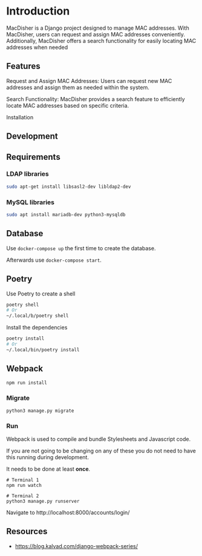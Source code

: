 # Introduction

MacDisher is a Django project designed to manage MAC addresses. With MacDisher, users can request and assign MAC addresses conveniently. Additionally, MacDisher offers a search functionality for easily locating MAC addresses when needed

## Features

Request and Assign MAC Addresses: Users can request new MAC addresses and assign them as needed within the system.

Search Functionality: MacDisher provides a search feature to efficiently locate MAC addresses based on specific criteria.

Installation

## Development

## Requirements

### LDAP libraries

```bash
sudo apt-get install libsasl2-dev libldap2-dev
```

### MySQL libraries

```bash
sudo apt install mariadb-dev python3-mysqldb
```

## Database

Use `docker-compose up` the first time to create the database.

Afterwards use `docker-compose start`.

## Poetry

Use Poetry to create a shell

```bash
poetry shell
# Or
~/.local/b/poetry shell
```

Install the dependencies

```bash
poetry install
# Or
~/.local/bin/poetry install
```

## Webpack

```bash
npm run install   
```

### Migrate

```
python3 manage.py migrate

```

### Run

Webpack is used to compile and bundle Stylesheets and Javascript code.

If you are not going to be changing on any of these you do not need to have this running during development.

It needs to be done at least **once**.

```
# Terminal 1
npm run watch

# Terminal 2
python3 manage.py runserver

```

Navigate to http://localhost:8000/accounts/login/

## Resources

* https://blog.kalvad.com/django-webpack-series/
